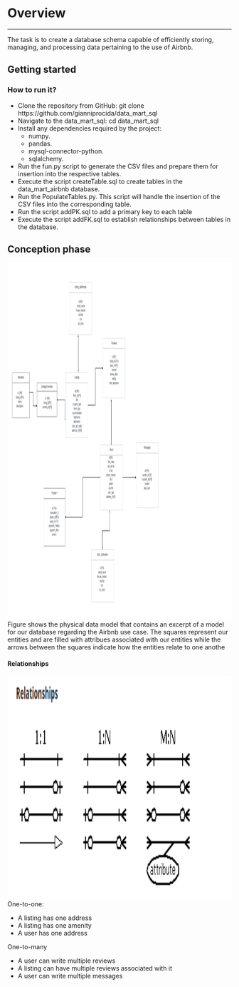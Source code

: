 <!DOCTYPE html>
<html lang="en">
<head>
    <meta charset="UTF-8">
</head>
<body>
    <h1>Overview</h1>
    <hr>The task is to create a database schema capable of efficiently storing, managing, and processing data pertaining to the use of Airbnb.
     <p> 
 </p>
    <h2>Getting started</h2>

   <h3>How to run it?</h3>
   <ul>
     <li>Clone the repository from GitHub: git clone https://github.com/gianniprocida/data_mart_sql</li>
     <li>Navigate to the data_mart_sql: cd data_mart_sql</li>
     <li>Install any dependencies required by the project:
      <ul>
          <li>numpy.</li>
          <li>pandas.</li>
          <li>mysql-connector-python.</li>
          <li>sqlalchemy.</li> 
      </ul>
     </li>
     <li>Run the fun.py script to generate the CSV files and prepare them for insertion into the respective tables.</li>
     <li>Execute the script createTable.sql to create tables in the data_mart_airbnb database. </li>
    <li>Run the PopulateTables.py. This script will handle the insertion of the CSV files into the corresponding table.</li>
    <li>Run the script addPK.sql to add a primary key to each table</li>
    <li>Execute the script addFK.sql to establish relationships between tables in the database.</li>
   </ul> 
   <h2> </h2>    
<h2>Conception phase</h2>
<img src="https://github.com/gianniprocida/data_mart_sql/blob/main/erd.png" height="800" width="1000">
Figure shows the physical data model that contains an excerpt of a model for our database 
regarding the Airbnb use case. The squares represent our entities and are filled with attribues associated with our
entities while the arrows between the squares indicate how the entities relate to one anothe
<h4>Relationships</h4>
<img src="https://github.com/gianniprocida/data_mart_sql/blob/main/relationships.png" height="500" width="800"/>
One-to-one: 
<ul>
    <li>A listing has one address</li>
    <li>A listing has one amenity</li>
    <li>A user has one address</li>
</ul>
One-to-many
<ul>
    <li>A user can write multiple reviews</li>
    <li>A listing can have multiple reviews associated with it</li>
    <li>A user can write multiple messages</li>
</ul>
</body>



